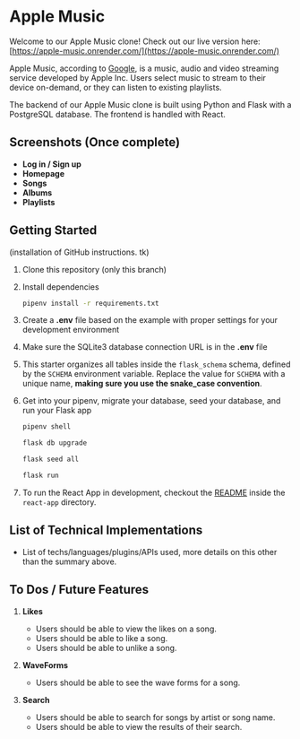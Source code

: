 # Apple Music

Welcome to our Apple Music clone! Check out our live version here: [https://apple-music.onrender.com/](https://apple-music.onrender.com/)

Apple Music, according to [Google](https://google.com), is a music, audio and video streaming service developed by Apple Inc. Users select music to stream to their device on-demand, or they can listen to existing playlists. 

The backend of our Apple Music clone is built using Python and Flask with a PostgreSQL database. The frontend is handled with React. 

## Screenshots (Once complete)
 - **Log in / Sign up**
 - **Homepage**
 -  **Songs**
 - **Albums**
 - **Playlists**

## Getting Started
(installation of GitHub instructions. tk)

1. Clone this repository (only this branch)

2. Install dependencies

      ```bash
      pipenv install -r requirements.txt
      ```

3. Create a **.env** file based on the example with proper settings for your
   development environment

4. Make sure the SQLite3 database connection URL is in the **.env** file

5. This starter organizes all tables inside the `flask_schema` schema, defined
   by the `SCHEMA` environment variable.  Replace the value for
   `SCHEMA` with a unique name, **making sure you use the snake_case
   convention**.

6. Get into your pipenv, migrate your database, seed your database, and run your Flask app

   ```bash
   pipenv shell
   ```

   ```bash
   flask db upgrade
   ```

   ```bash
   flask seed all
   ```

   ```bash
   flask run
   ```

7. To run the React App in development, checkout the [README](./react-app/README.md) inside the `react-app` directory.

## List of Technical Implementations
-   List of techs/languages/plugins/APIs used, more details on this other than the summary above.

## To Dos / Future Features
1. **Likes**
	- Users should be able to view the likes on a song.
	- Users should be able to like a song.
	- Users should be able to unlike a song.

 2. **WaveForms**
	- Users should be able to see the wave forms for a song.

3. **Search**
	- Users should be able to search for songs by artist or song name.
	- Users should be able to view the results of their search.
